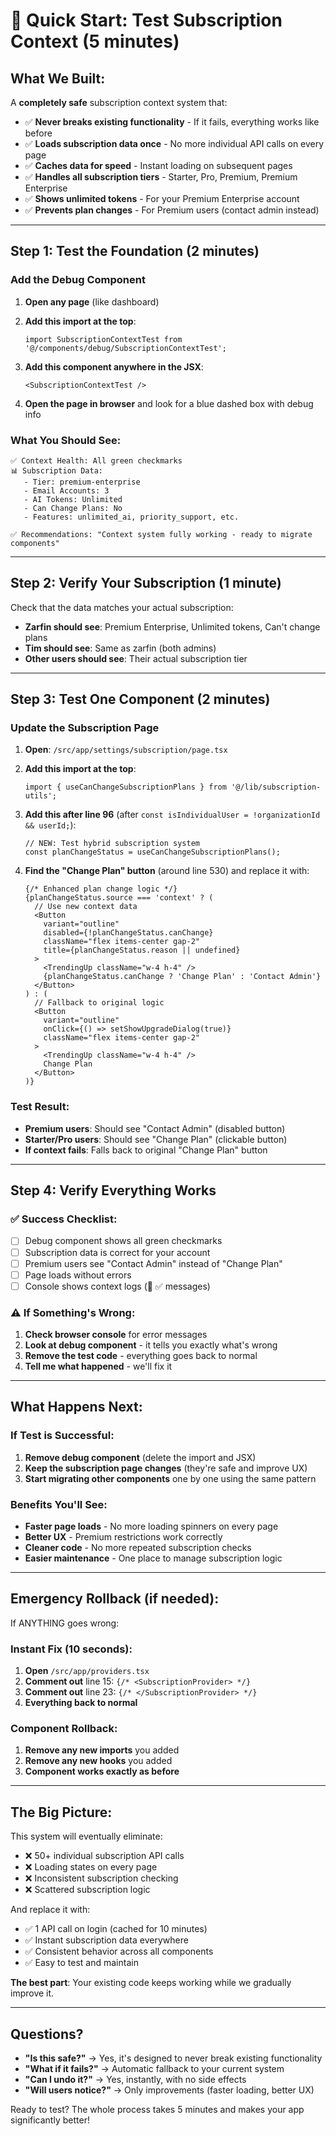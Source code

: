 # 🚀 Quick Start: Test Subscription Context (5 minutes)

## What We Built:

A **completely safe** subscription context system that:
- ✅ **Never breaks existing functionality** - If it fails, everything works like before
- ✅ **Loads subscription data once** - No more individual API calls on every page  
- ✅ **Caches data for speed** - Instant loading on subsequent pages
- ✅ **Handles all subscription tiers** - Starter, Pro, Premium, Premium Enterprise
- ✅ **Shows unlimited tokens** - For your Premium Enterprise account
- ✅ **Prevents plan changes** - For Premium users (contact admin instead)

---

## Step 1: Test the Foundation (2 minutes)

### Add the Debug Component

1. **Open any page** (like dashboard)
2. **Add this import at the top**:
   ```tsx
   import SubscriptionContextTest from '@/components/debug/SubscriptionContextTest';
   ```

3. **Add this component anywhere in the JSX**:
   ```tsx
   <SubscriptionContextTest />
   ```

4. **Open the page in browser** and look for a blue dashed box with debug info

### What You Should See:

```
✅ Context Health: All green checkmarks
📊 Subscription Data: 
   - Tier: premium-enterprise  
   - Email Accounts: 3
   - AI Tokens: Unlimited
   - Can Change Plans: No
   - Features: unlimited_ai, priority_support, etc.

✅ Recommendations: "Context system fully working - ready to migrate components"
```

---

## Step 2: Verify Your Subscription (1 minute)

Check that the data matches your actual subscription:
- **Zarfin should see**: Premium Enterprise, Unlimited tokens, Can't change plans
- **Tim should see**: Same as zarfin (both admins)
- **Other users should see**: Their actual subscription tier

---

## Step 3: Test One Component (2 minutes)

### Update the Subscription Page

1. **Open**: `/src/app/settings/subscription/page.tsx`
2. **Add this import at the top**:
   ```tsx
   import { useCanChangeSubscriptionPlans } from '@/lib/subscription-utils';
   ```

3. **Add this after line 96** (after `const isIndividualUser = !organizationId && userId;`):
   ```tsx
   // NEW: Test hybrid subscription system
   const planChangeStatus = useCanChangeSubscriptionPlans();
   ```

4. **Find the "Change Plan" button** (around line 530) and replace it with:
   ```tsx
   {/* Enhanced plan change logic */}
   {planChangeStatus.source === 'context' ? (
     // Use new context data
     <Button 
       variant="outline" 
       disabled={!planChangeStatus.canChange}
       className="flex items-center gap-2"
       title={planChangeStatus.reason || undefined}
     >
       <TrendingUp className="w-4 h-4" />
       {planChangeStatus.canChange ? 'Change Plan' : 'Contact Admin'}
     </Button>
   ) : (
     // Fallback to original logic
     <Button 
       variant="outline" 
       onClick={() => setShowUpgradeDialog(true)}
       className="flex items-center gap-2"
     >
       <TrendingUp className="w-4 h-4" />
       Change Plan
     </Button>
   )}
   ```

### Test Result:
- **Premium users**: Should see "Contact Admin" (disabled button)
- **Starter/Pro users**: Should see "Change Plan" (clickable button)
- **If context fails**: Falls back to original "Change Plan" button

---

## Step 4: Verify Everything Works

### ✅ Success Checklist:
- [ ] Debug component shows all green checkmarks
- [ ] Subscription data is correct for your account
- [ ] Premium users see "Contact Admin" instead of "Change Plan"
- [ ] Page loads without errors
- [ ] Console shows context logs (🔄 ✅ messages)

### ⚠️ If Something's Wrong:
1. **Check browser console** for error messages
2. **Look at debug component** - it tells you exactly what's wrong
3. **Remove the test code** - everything goes back to normal
4. **Tell me what happened** - we'll fix it

---

## What Happens Next:

### If Test is Successful:
1. **Remove debug component** (delete the import and JSX)
2. **Keep the subscription page changes** (they're safe and improve UX)
3. **Start migrating other components** one by one using the same pattern

### Benefits You'll See:
- **Faster page loads** - No more loading spinners on every page
- **Better UX** - Premium restrictions work correctly  
- **Cleaner code** - No more repeated subscription checks
- **Easier maintenance** - One place to manage subscription logic

---

## Emergency Rollback (if needed):

If ANYTHING goes wrong:

### Instant Fix (10 seconds):
1. **Open** `/src/app/providers.tsx`
2. **Comment out** line 15: `{/* <SubscriptionProvider> */}`
3. **Comment out** line 23: `{/* </SubscriptionProvider> */}`
4. **Everything back to normal**

### Component Rollback:
1. **Remove any new imports** you added
2. **Remove any new hooks** you added  
3. **Component works exactly as before**

---

## The Big Picture:

This system will eventually eliminate:
- ❌ 50+ individual subscription API calls
- ❌ Loading states on every page
- ❌ Inconsistent subscription checking
- ❌ Scattered subscription logic

And replace it with:
- ✅ 1 API call on login (cached for 10 minutes)
- ✅ Instant subscription data everywhere
- ✅ Consistent behavior across all components
- ✅ Easy to test and maintain

**The best part**: Your existing code keeps working while we gradually improve it.

---

## Questions?

- **"Is this safe?"** → Yes, it's designed to never break existing functionality
- **"What if it fails?"** → Automatic fallback to your current system
- **"Can I undo it?"** → Yes, instantly, with no side effects
- **"Will users notice?"** → Only improvements (faster loading, better UX)

Ready to test? The whole process takes 5 minutes and makes your app significantly better!